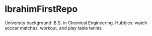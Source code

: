 # IbrahimFirstRepo

University background: B.S. in Chemical Engineering.
Hubbies: watch soccer matches, workout, and play table tennis.
